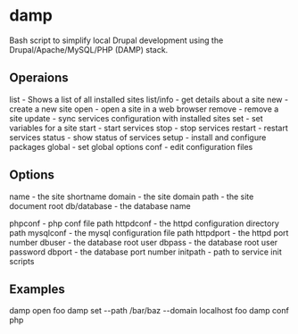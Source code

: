 damp
====

Bash script to simplify local Drupal development using the 
Drupal/Apache/MySQL/PHP (DAMP) stack.

Operaions
---------
  list - Shows a list of all installed sites
  list/info - get details about a site
  new - create a new site
  open - open a site in a web browser
  remove - remove a site
  update - sync services configuration with installed sites
  set - set variables for a site
  start - start services
  stop - stop services
  restart - restart services
  status - show status of services
  setup - install and configure packages
  global - set global options
  conf - edit configuration files

Options
-------
  name - the site shortname
  domain - the site domain
  path - the site document root
  db/database - the database name

  phpconf - php conf file path
  httpdconf - the httpd configuration directory path
  mysqlconf - the mysql configuration file path
  httpdport - the httpd port number
  dbuser - the database root user
  dbpass - the database root user password
  dbport - the database port number
  initpath - path to service init scripts

Examples
--------

damp open foo
damp set --path /bar/baz --domain localhost foo
damp conf php
